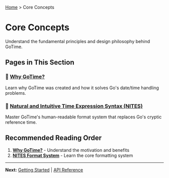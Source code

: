 [Home](../README.md) > Core Concepts

# Core Concepts

Understand the fundamental principles and design philosophy behind GoTime.

## Pages in This Section

### 🤔 [Why GoTime?](why-gotime.md)
Learn why GoTime was created and how it solves Go's date/time handling problems.

### 🎨 [Natural and Intuitive Time Expression Syntax (NITES)](nites.md)
Master GoTime's human-readable format system that replaces Go's cryptic reference time.

## Recommended Reading Order

1. **[Why GoTime?](why-gotime.md)** - Understand the motivation and benefits
2. **[NITES Format System](nites.md)** - Learn the core formatting system

---

**Next:** [Getting Started](../getting-started/) | [API Reference](../api-reference/)
